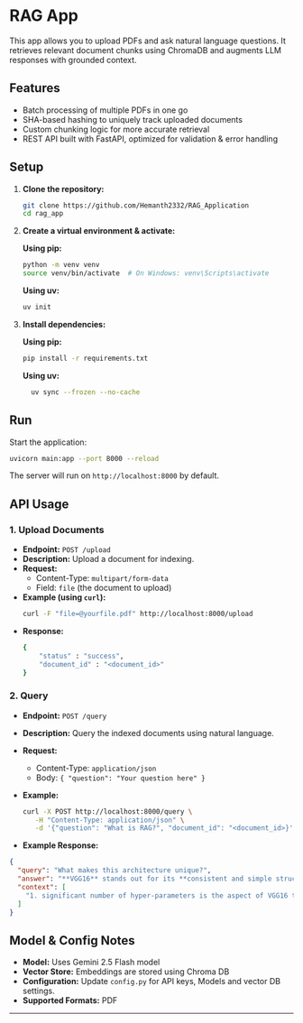 # RAG App

This app allows you to upload PDFs and ask natural language questions. It retrieves relevant document chunks using ChromaDB and augments LLM responses with grounded context.

## Features
- Batch processing of multiple PDFs in one go  
- SHA-based hashing to uniquely track uploaded documents  
- Custom chunking logic for more accurate retrieval  
- REST API built with FastAPI, optimized for validation & error handling

## Setup

1. **Clone the repository:**
    ```bash
    git clone https://github.com/Hemanth2332/RAG_Application
    cd rag_app
    ```

2. **Create a virtual environment & activate:**

    **Using pip:**
    ```bash
    python -m venv venv
    source venv/bin/activate  # On Windows: venv\Scripts\activate
    ```

    **Using uv:**
    ```bash
    uv init
    ```

3. **Install dependencies:**
    
    **Using pip:**
    ```bash
    pip install -r requirements.txt
    ```

    **Using uv:**
    ```bash
      uv sync --frozen --no-cache
    ```

## Run

Start the application:
```bash
uvicorn main:app --port 8000 --reload
```
The server will run on `http://localhost:8000` by default.

## API Usage

### 1. Upload Documents

- **Endpoint:** `POST /upload`
- **Description:** Upload a document for indexing.
- **Request:**
  - Content-Type: `multipart/form-data`
  - Field: `file` (the document to upload)
- **Example (using `curl`):**
  ```bash
  curl -F "file=@yourfile.pdf" http://localhost:8000/upload
  ```
- **Response:**
    ```bash
    {
        "status" : "success",
        "document_id" : "<document_id>"
    }

### 2. Query

- **Endpoint:** `POST /query`
- **Description:** Query the indexed documents using natural language.
- **Request:**
  - Content-Type: `application/json`
  - Body: `{ "question": "Your question here" }`
- **Example:**
  ```bash
  curl -X POST http://localhost:8000/query \
     -H "Content-Type: application/json" \
     -d '{"question": "What is RAG?", "document_id": "<document_id>}'
  ```

- **Example Response:**

```json
{
  "query": "What makes this architecture unique?",
  "answer": "**VGG16** stands out for its **consistent and simple structure**. It repeatedly uses the same small (3x3) convolution filters and max pool layers throughout its 16 layers. This uniform design makes it very deep and results in a large number of parameters (around 138 million).\n\n**DenseNet-121** is unique because of its **\"densely connected\" design**. Instead of traditional sequential layers, every layer in a DenseNet is directly connected to all preceding layers. It achieves this by concatenating the feature maps from all previous layers and using them as input. This unique connection method allows DenseNets to be more parameter-efficient than comparable networks.",
  "context": [
    "1. significant number of hyper-parameters is the aspect of VGG16 that stands out the most. The number 16 in VGG16 refers to the fact that the structure is comprised...."
  ]
}
```

## Model & Config Notes

- **Model:** Uses Gemini 2.5 Flash model
- **Vector Store:** Embeddings are stored using Chroma DB
- **Configuration:** Update `config.py` for API keys, Models and vector DB settings.
- **Supported Formats:** PDF
---
